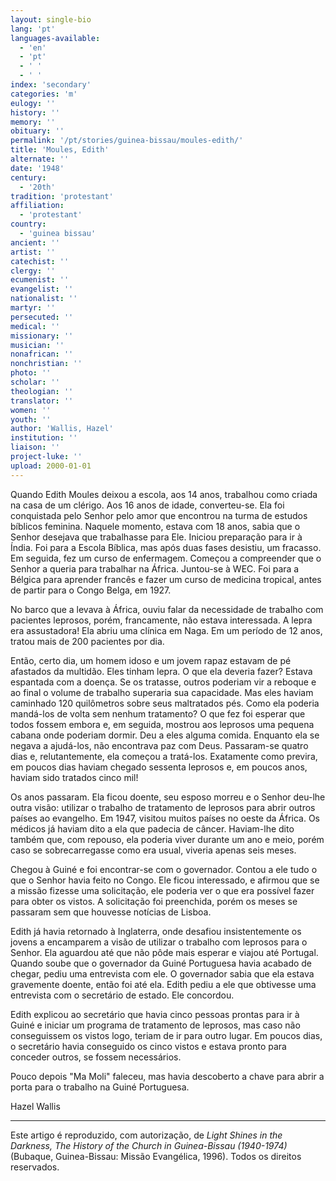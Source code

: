 ```yaml
---
layout: single-bio
lang: 'pt'
languages-available:
  - 'en'
  - 'pt'
  - ' '
  - ' '
index: 'secondary'
categories: 'm'
eulogy: ''
history: ''
memory: ''
obituary: ''
permalink: '/pt/stories/guinea-bissau/moules-edith/'
title: 'Moules, Edith'
alternate: ''
date: '1948'
century:
  - '20th'
tradition: 'protestant'
affiliation:
  - 'protestant'
country:
  - 'guinea bissau'
ancient: ''
artist: ''
catechist: ''
clergy: ''
ecumenist: ''
evangelist: ''
nationalist: ''
martyr: ''
persecuted: ''
medical: ''
missionary: ''
musician: ''
nonafrican: ''
nonchristian: ''
photo: ''
scholar: ''
theologian: ''
translator: ''
women: ''
youth: ''
author: 'Wallis, Hazel'
institution: ''
liaison: ''
project-luke: ''
upload: 2000-01-01
---
```



Quando Edith Moules deixou a escola, aos 14 anos, trabalhou como criada na casa de um clérigo. Aos 16 anos de idade, converteu-se. Ela foi conquistada pelo Senhor pelo amor que encontrou na turma de estudos bíblicos feminina. Naquele momento, estava com 18 anos, sabia que o Senhor desejava que trabalhasse para Ele. Iniciou preparação para ir à Índia. Foi para a Escola Bíblica, mas após duas fases desistiu, um fracasso. Em seguida, fez um curso de enfermagem. Começou a compreender que o Senhor a queria para trabalhar na África. Juntou-se à WEC. Foi para a Bélgica para aprender francês e fazer um curso de medicina tropical, antes de partir para o Congo Belga, em 1927.

No barco que a levava à África, ouviu falar da necessidade de trabalho com pacientes leprosos, porém, francamente, não estava interessada. A lepra era assustadora! Ela abriu uma clínica em Naga. Em um período de 12 anos, tratou mais de 200 pacientes por dia.

Então, certo dia, um homem idoso e um jovem rapaz estavam de pé afastados da multidão. Eles tinham lepra. O que ela deveria fazer? Estava espantada com a doença. Se os tratasse, outros poderiam vir a reboque e ao final o volume de trabalho superaria sua capacidade. Mas eles haviam caminhado 120 quilômetros sobre seus maltratados pés. Como ela poderia mandá-los de volta sem nenhum tratamento? O que fez foi esperar que todos fossem embora e, em seguida, mostrou aos leprosos uma pequena cabana onde poderiam dormir. Deu a eles alguma comida. Enquanto ela se negava a ajudá-los, não encontrava paz com Deus. Passaram-se quatro dias e, relutantemente, ela começou a tratá-los. Exatamente como previra, em poucos dias haviam chegado sessenta leprosos e, em poucos anos, haviam sido tratados cinco mil!

Os anos passaram. Ela ficou doente, seu esposo morreu e o Senhor deu-lhe outra visão: utilizar o trabalho de tratamento de leprosos para abrir outros países ao evangelho. Em 1947, visitou muitos países no oeste da África. Os médicos já haviam dito a ela que padecia de câncer. Haviam-lhe dito também que, com repouso, ela poderia viver durante um ano e meio, porém caso se sobrecarregasse como era usual, viveria apenas seis meses.

Chegou à Guiné e foi encontrar-se com o governador. Contou a ele tudo o que o Senhor havia feito no Congo. Ele ficou interessado, e afirmou que se a missão fizesse uma solicitação, ele poderia ver o que era possível fazer para obter os vistos. A solicitação foi preenchida, porém os meses se passaram sem que houvesse notícias de Lisboa.

Edith já havia retornado à Inglaterra, onde desafiou insistentemente os jovens a encamparem a visão de utilizar o trabalho com leprosos para o Senhor. Ela aguardou até que não pôde mais esperar e viajou até Portugal. Quando soube que o governador da Guiné Portuguesa havia acabado de chegar, pediu uma entrevista com ele. O governador sabia que ela estava gravemente doente, então foi até ela. Edith pediu a ele que obtivesse uma entrevista com o secretário de estado. Ele concordou.

Edith explicou ao secretário que havia cinco pessoas prontas para ir à Guiné e iniciar um programa de tratamento de leprosos, mas caso não conseguissem os vistos logo, teriam de ir para outro lugar. Em poucos dias, o secretário havia conseguido os cinco vistos e estava pronto para conceder outros, se fossem necessários.

Pouco depois "Ma Moli" faleceu, mas havia descoberto a chave para abrir a porta para o trabalho na Guiné Portuguesa.

Hazel Wallis

---

Este artigo é reproduzido, com autorização, de *Light Shines in the Darkness, The History of the Church in Guinea-Bissau (1940-1974)* (Bubaque, Guinea-Bissau: Missão Evangélica, 1996). Todos os direitos reservados.